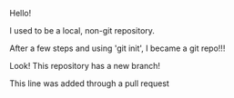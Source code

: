 Hello!

I used to be a local, non-git repository.

After a few steps and using 'git init', I became a git repo!!!

Look! This repository has a new branch!

This line was added through a pull request
